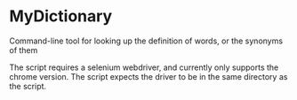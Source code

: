 # MyDictionary
Command-line tool for looking up the definition of words, or the synonyms of them

The script requires a selenium webdriver, and currently only supports the chrome version. The script expects the driver to be in the same directory as the script.
